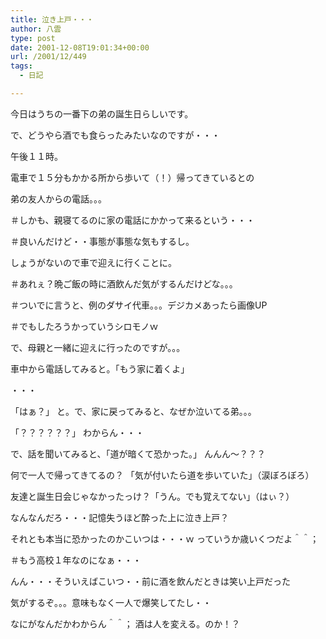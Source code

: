 ```yaml
---
title: 泣き上戸・・・
author: 八雲
type: post
date: 2001-12-08T19:01:34+00:00
url: /2001/12/449
tags:
  - 日記

---
```

今日はうちの一番下の弟の誕生日らしいです。
  
で、どうやら酒でも食らったみたいなのですが・・・

午後１１時。
  
電車で１５分もかかる所から歩いて（！）帰ってきているとの
  
弟の友人からの電話。。。
  
＃しかも、親寝てるのに家の電話にかかって来るという・・・
  
＃良いんだけど・・事態が事態な気もするし。
  
しょうがないので車で迎えに行くことに。
  
＃あれぇ？晩ご飯の時に酒飲んだ気がするんだけどな。。。
  
＃ついでに言うと、例のダサイ代車。。。デジカメあったら画像UP
  
＃でもしたろうかっていうシロモノｗ
  
で、母親と一緒に迎えに行ったのですが。。。
  
車中から電話してみると。「もう家に着くよ」
  
・・・
  
「はぁ？」 と。で、家に戻ってみると、なぜか泣いてる弟。。。
  
「？？？？？？」 わからん・・・
  
で、話を聞いてみると、「道が暗くて恐かった。」 んんん～？？？
  
何で一人で帰ってきてるの？ 「気が付いたら道を歩いていた」（涙ぼろぼろ）
  
友達と誕生日会じゃなかったっけ？「うん。でも覚えてない」（はぃ？）

なんなんだろ・・・記憶失うほど酔った上に泣き上戸？
  
それとも本当に恐かったのかこいつは・・・ｗ っていうか歳いくつだよ＾＾；
  
＃もう高校１年なのになぁ・・・
  
んん・・・そういえばこいつ・・前に酒を飲んだときは笑い上戸だった
  
気がするぞ。。。意味もなく一人で爆笑してたし・・
  
なにがなんだかわからん＾＾； 酒は人を変える。のか！？
